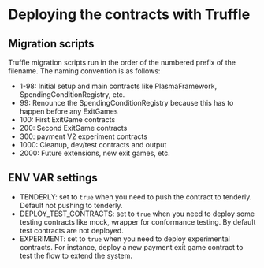 # Deploying the contracts with Truffle

## Migration scripts
Truffle migration scripts run in the order of the numbered prefix of the filename. The naming convention is as follows:

- 1-98: Initial setup and main contracts like PlasmaFramework, SpendingConditionRegistry, etc.
- 99: Renounce the SpendingConditionRegistry because this has to happen before any ExitGames
- 100: First ExitGame contracts
- 200: Second ExitGame contracts
- 300: payment V2 experiment contracts
- 1000: Cleanup, dev/test contracts and output
- 2000: Future extensions, new exit games, etc.

## ENV VAR settings
- TENDERLY: set to `true` when you need to push the contract to tenderly. Default not pushing to tenderly.
- DEPLOY_TEST_CONTRACTS: set to `true` when you need to deploy some testing contracts like mock, wrapper for conformance testing. By default test contracts are not deployed.
- EXPERIMENT: set to `true` when you need to deploy experimental contracts. For instance, deploy a new payment exit game contract to test the flow to extend the system.
